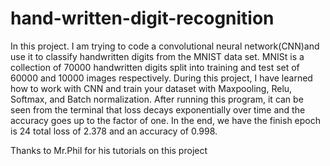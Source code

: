 # hand-written-digit-recognition
In this project. I am trying to code a convolutional neural network(CNN)and use it to classify handwritten digits from the MNIST data set. 
MNISt is a collection of 70000 handwritten digits split into training and test set of 60000 and 10000 images respectively. 
During this project, I have learned how to work with CNN and train your dataset with Maxpooling, Relu, Softmax, and Batch normalization. 
After running this program, it can be seen from the terminal that loss decays exponentially over time and the accuracy goes up to the factor of one.
In the end, we have the finish epoch is 24 total loss of 2.378 and an accuracy of 0.998.







Thanks to Mr.Phil for his tutorials on this project 
